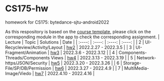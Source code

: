 # CS175-hw
homework for CS175: bytedance-sjtu-android2022

As this respository is based on the [course template](https://github.com/bytedance-sjtu-android2022/Demo), please click on the corresponding module in the app to check the corresponding assignment.
| Lecture | Topic | Solutions | Date |
| :----: | :----: | :----: | :----: |
| 2 | UI-Recycleview/Activity/Layout | [hw2](https://github.com/OvertheBrain/CS175-hw/commit/58ea1fb521c83d3ce523e566b494b36ba76dbacd) | 2022.2.27 - 2022.3.5 |
| 3 | UI-Fragment/Animation | [hw3](https://github.com/OvertheBrain/CS175-hw/tree/master/app/src/main/java/com/bytedance/jstu/demo/lesson3) | 2022.3.6 - 2022.3.12 |
| 4 | Components-Threads/Components Views | [hw4](https://github.com/OvertheBrain/CS175-hw/commit/260a49124b16c08ef61da0183a0fc709de60a26e) | 2022.3.13 - 2022.3.19 |
| 5 | Network-https/JSON/Security | [hw5](https://github.com/OvertheBrain/CS175-hw/commit/9e8315d19e0b4f05fc5df315a709949ef22e9767) | 2022.3.20 - 2022.3.26 |
| 6 | Storage-File/SP/DB/Permission | [hw6](https://github.com/OvertheBrain/CS175-hw/tree/master/app/src/main/java/com/bytedance/jstu/demo/lesson6/todo) | 2022.3.27 - 2022.4.9 |
| 7 | MultiMedia-Image/Viedo | [hw7](https://github.com/OvertheBrain/CS175-hw/commit/aa23d3f08a3be0527158655f7f4210e40c284ec0) | 2022.4.10 - 2022.4.16 |
